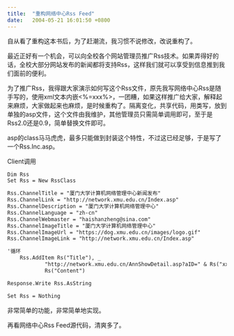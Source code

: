 ```yaml
---
title:  "重构网络中心Rss Feed"
date:   2004-05-21 16:01:50 +0800
---
```


自从看了重构这本书后，为了赶潮流，我习惯不说修改，改说重构了。  

最近正好有一个机会，可以向全校各个网站管理员推广Rss技术。如果弄得好的话，全校大部分网站发布的新闻都将支持Rss，这样我们就可以享受到信息推到我们面前的便利。  

为了推广Rss，我得跟大家演示如何写这个Rss文件，原先我写网络中心Rss是随手写的，使用xml文本内嵌<%=xxx%>，一团糟，如果这样推广给大家，解释起来麻烦，大家做起来也麻烦，是时候重构了。隔离变化，共享代码，用类写，放到单独的asp文件，这个文件由我维护，其他管理员只需简单调用即可，至于是Rss2.0还是0.9，简单替换文件即可。  

asp的class马马虎虎，最多只能做到封装这个特性，不过这已经足够，于是写了一个Rss.Inc.asp。  

Client调用  

```asp
Dim Rss  
Set Rss = New RssClass  

Rss.ChannelTitle = "厦门大学计算机网络管理中心新闻发布"  
Rss.ChannelLink = "http://network.xmu.edu.cn/Index.asp"  
Rss.ChannelDescription = "厦门大学计算机网络管理中心"  
Rss.ChannelLanguage = "zh-cn"  
Rss.ChannelWebmaster = "haishanzheng@sina.com"  
Rss.ChannelImageTitle = "厦门大学计算机网络管理中心"  
Rss.ChannelImageUrl = "https://dog.xmu.edu.cn/images/logo.gif"  
Rss.ChannelImageLink = "http://network.xmu.edu.cn/Index.asp"  

'循环  
    Rss.AddItem Rs("Title"), _  
            "http://network.xmu.edu.cn/AnnShowDetail.asp?aID=" & Rs("xxxID"), _  
            Rs("Content")  

Response.Write Rss.AsString  

Set Rss = Nothing  

```

非常简单的功能，非常简单地实现。  

再看网络中心Rss Feed源代码，清爽多了。  

